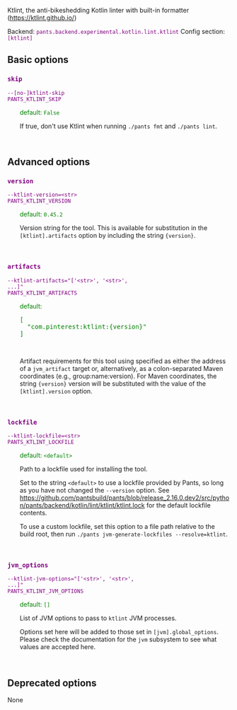 
Ktlint, the anti-bikeshedding Kotlin linter with built-in formatter (https://ktlint.github.io/)

Backend: <span style="color: purple"><code>pants.backend.experimental.kotlin.lint.ktlint</code></span>
Config section: <span style="color: purple"><code>[ktlint]</code></span>

## Basic options

<div style="color: purple">

### `skip`

  <code>--[no-]ktlint-skip</code><br>
  <code>PANTS_KTLINT_SKIP</code><br>
</div>
<div style="padding-left: 2em;">
<span style="color: green">default: <code>False</code></span>

<br>

If true, don't use Ktlint when running `./pants fmt` and `./pants lint`.
</div>
<br>


## Advanced options

<div style="color: purple">

### `version`

  <code>--ktlint-version=&lt;str&gt;</code><br>
  <code>PANTS_KTLINT_VERSION</code><br>
</div>
<div style="padding-left: 2em;">
<span style="color: green">default: <code>0.45.2</code></span>

<br>

Version string for the tool. This is available for substitution in the `[ktlint].artifacts` option by including the string `{version}`.
</div>
<br>

<div style="color: purple">

### `artifacts`

  <code>--ktlint-artifacts=&quot;['&lt;str&gt;', '&lt;str&gt;', ...]&quot;</code><br>
  <code>PANTS_KTLINT_ARTIFACTS</code><br>
</div>
<div style="padding-left: 2em;">
<span style="color: green">default: <pre>[
  "com.pinterest:ktlint:{version}"
]</pre></span>

<br>

Artifact requirements for this tool using specified as either the address of a `jvm_artifact` target or, alternatively, as a colon-separated Maven coordinates (e.g., group:name:version). For Maven coordinates, the string `{version}` version will be substituted with the value of the `[ktlint].version` option.
</div>
<br>

<div style="color: purple">

### `lockfile`

  <code>--ktlint-lockfile=&lt;str&gt;</code><br>
  <code>PANTS_KTLINT_LOCKFILE</code><br>
</div>
<div style="padding-left: 2em;">
<span style="color: green">default: <code>&lt;default&gt;</code></span>

<br>

Path to a lockfile used for installing the tool.

Set to the string `<default>` to use a lockfile provided by Pants, so long as you have not changed the `--version` option. See https://github.com/pantsbuild/pants/blob/release_2.16.0.dev2/src/python/pants/backend/kotlin/lint/ktlint/ktlint.lock for the default lockfile contents.

To use a custom lockfile, set this option to a file path relative to the build root, then run `./pants jvm-generate-lockfiles --resolve=ktlint`.
</div>
<br>

<div style="color: purple">

### `jvm_options`

  <code>--ktlint-jvm-options=&quot;['&lt;str&gt;', '&lt;str&gt;', ...]&quot;</code><br>
  <code>PANTS_KTLINT_JVM_OPTIONS</code><br>
</div>
<div style="padding-left: 2em;">
<span style="color: green">default: <code>[]</code></span>

<br>

List of JVM options to pass to `ktlint` JVM processes.

Options set here will be added to those set in `[jvm].global_options`. Please check the documentation for the `jvm` subsystem to see what values are accepted here.
</div>
<br>


## Deprecated options

None


